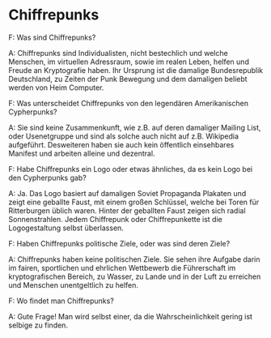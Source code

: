# Chiffrepunks

F: Was sind Chiffrepunks?

A: Chiffrepunks sind Individualisten, nicht bestechlich und welche
Menschen, im virtuellen Adressraum, sowie im realen Leben, helfen
und Freude an Kryptografie haben. Ihr Ursprung ist die damalige
Bundesrepublik Deutschland, zu Zeiten der Punk Bewegung und
dem damaligen beliebt werden von Heim Computer.

F: Was unterscheidet Chiffrepunks von den legendären Amerikanischen
Cypherpunks?

A: Sie sind keine Zusammenkunft, wie z.B. auf deren damaliger Mailing List,
oder Usenetgruppe und sind als solche auch nicht auf z.B. Wikipedia
aufgeführt. Desweiteren haben sie auch kein öffentlich einsehbares
Manifest und arbeiten alleine und dezentral.

F: Habe Chiffrepunks ein Logo oder etwas ähnliches, da es kein Logo
bei den Cypherpunks gab?

A: Ja. Das Logo basiert auf damaligen Soviet Propaganda Plakaten
und zeigt eine geballte Faust, mit einem großen Schlüssel, welche
bei Toren für Ritterburgen üblich waren. Hinter der geballten Faust
zeigen sich radial Sonnenstrahlen. Jedem Chiffrepunk oder Chiffrepunkette
ist die Logogestaltung selbst überlassen.

F: Haben Chiffrepunks politische Ziele, oder was sind deren Ziele?

A: Chiffrepunks haben keine politischen Ziele. Sie sehen ihre Aufgabe darin
im fairen, sportlichen und ehrlichen Wettbewerb die Führerschaft im
kryptografischen Bereich, zu Wasser, zu Lande und in der Luft zu erreichen
und Menschen unentgeltlich zu helfen.

F: Wo findet man Chiffrepunks?

A: Gute Frage! Man wird selbst einer, da die Wahrscheinlichkeit gering ist
selbige zu finden.
